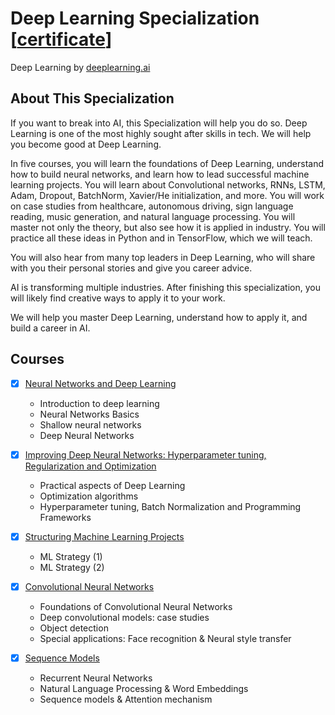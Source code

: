 # Deep Learning Specialization [[certificate](certificate.pdf)]
Deep Learning by [deeplearning.ai](https://www.deeplearning.ai/)

## About This Specialization

If you want to break into AI, this Specialization will help you do so. Deep Learning is one of the most highly sought after skills in tech. We will help you become good at Deep Learning.

In five courses, you will learn the foundations of Deep Learning, understand how to build neural networks, and learn how to lead successful machine learning projects. You will learn about Convolutional networks, RNNs, LSTM, Adam, Dropout, BatchNorm, Xavier/He initialization, and more. You will work on case studies from healthcare, autonomous driving, sign language reading, music generation, and natural language processing. You will master not only the theory, but also see how it is applied in industry. You will practice all these ideas in Python and in TensorFlow, which we will teach.

You will also hear from many top leaders in Deep Learning, who will share with you their personal stories and give you career advice.

AI is transforming multiple industries. After finishing this specialization, you will likely find creative ways to apply it to your work.

We will help you master Deep Learning, understand how to apply it, and build a career in AI.

## Courses
- [x] [Neural Networks and Deep Learning](course1)
  - Introduction to deep learning
  - Neural Networks Basics
  - Shallow neural networks
  - Deep Neural Networks
    
- [x] [Improving Deep Neural Networks: Hyperparameter tuning, Regularization and Optimization](course2)
  - Practical aspects of Deep Learning
  - Optimization algorithms
  - Hyperparameter tuning, Batch Normalization and Programming Frameworks
  
- [x] [Structuring Machine Learning Projects](course3)
  - ML Strategy (1)
  - ML Strategy (2)
  
- [x] [Convolutional Neural Networks](course4)
  - Foundations of Convolutional Neural Networks
  - Deep convolutional models: case studies
  - Object detection
  - Special applications: Face recognition & Neural style transfer
  
- [x] [Sequence Models](course5)
  - Recurrent Neural Networks
  - Natural Language Processing & Word Embeddings
  - Sequence models & Attention mechanism
